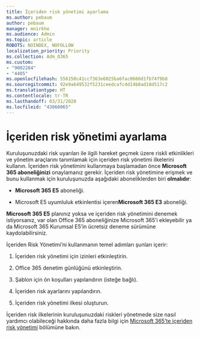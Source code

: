```yaml
---
title: İçeriden risk yönetimi ayarlama
ms.author: pebaum
author: pebaum
manager: mnirkhe
ms.audience: Admin
ms.topic: article
ROBOTS: NOINDEX, NOFOLLOW
localization_priority: Priority
ms.collection: Adm_O365
ms.custom:
- "9002284"
- "4405"
ms.openlocfilehash: 556150c41ccf363e6025ba6fac0660d1fb74f9b8
ms.sourcegitcommit: 92e9a649532f5231ceedcafc4d14b8ad18d517c2
ms.translationtype: HT
ms.contentlocale: tr-TR
ms.lasthandoff: 03/31/2020
ms.locfileid: "43060065"
---
```

# <a name="set-up-insider-risk-management"></a>İçeriden risk yönetimi ayarlama

Kuruluşunuzdaki risk uyarıları ile ilgili hareket geçmek üzere riskli etkinlikleri ve yönetim araçlarını tanımlamak için içeriden risk yönetimi ilkelerini kullanın. İçeriden risk yönetimini kullanmaya başlamadan önce **Microsoft 365 aboneliğinizi** onaylamanız gerekir. İçeriden risk yönetimine erişmek ve bunu kullanmak için kuruluşunuzda aşağıdaki aboneliklerden biri **olmalıdır**:

- **Microsoft 365 E5** aboneliği.

- Microsoft E5 uyumluluk etkinlentisi içeren**Microsoft 365 E3** aboneliği.

**Microsoft 365 E5** planınız yoksa ve içeriden risk yönetimini denemek istiyorsanız, var olan Office 365 aboneliğinize Microsoft 365’i ekleyebilir ya da Microsoft 365 Kurumsal E5’in ücretsiz deneme sürümüne kaydolabilirsiniz.

İçeriden Risk Yönetimi’ni kullanmanın temel adımları şunları içerir:

1. İçeriden risk yönetimi için izinleri etkinleştirin.

2. Office 365 denetim günlüğünü etkinleştirin.

3. Şablon için ön koşulları yapılandırın (isteğe bağlı).

4. İçeriden risk ayarlarını yapılandırın.

5. İçeriden risk yönetimi ilkesi oluşturun.

İçeriden risk ilkelerinin kuruluşunuzdaki riskleri yönetmede size nasıl yardımcı olabileceği hakkında daha fazla bilgi için [Microsoft 365’te içeriden risk yönetimi](https://go.microsoft.com/fwlink/?linkid=2123907) bölümüne bakın.
